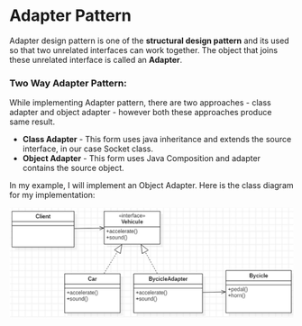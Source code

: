 # Adapter Pattern
Adapter design pattern is one of the **structural design pattern** and its used so that two unrelated interfaces can work together. The object that joins these unrelated interface is called an **Adapter**.<br />
### Two Way Adapter Pattern:

While implementing Adapter pattern, there are two approaches - class adapter and object adapter - however both these approaches produce same result.
- **Class Adapter** - This form uses java inheritance and extends the source interface, in our case Socket class.
- **Object Adapter** - This form uses Java Composition and adapter contains the source object.

In my example, I will implement an Object Adapter. Here is the class diagram for my implementation:

![diagram class](./diagram.png)
